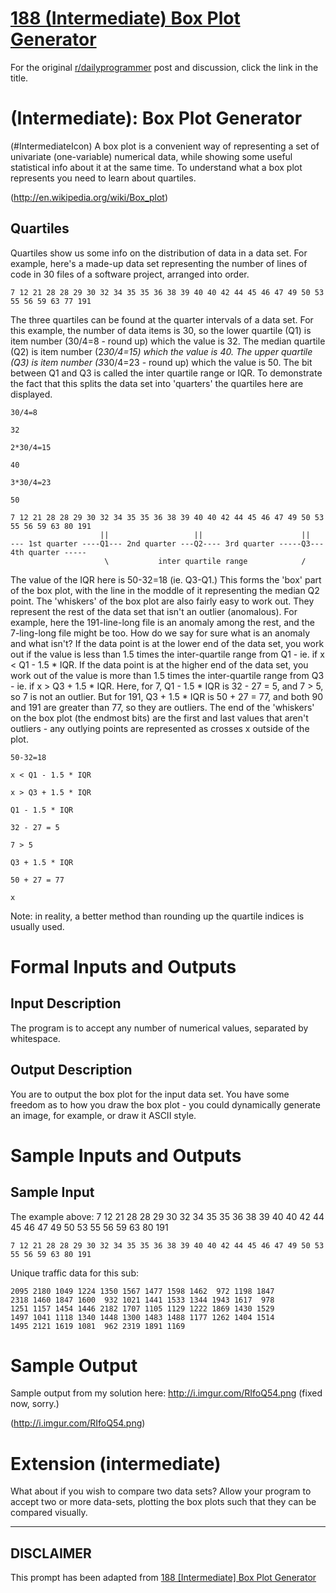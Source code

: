 # [188 (Intermediate) Box Plot Generator](https://www.reddit.com/r/dailyprogrammer/comments/2m48nn/20141112_challenge_188_intermediate_box_plot/)

For the original [r/dailyprogrammer](https://www.reddit.com/r/dailyprogrammer/) post and discussion, click the link in the title.

#  (Intermediate): Box Plot Generator
(#IntermediateIcon)
A box plot is a convenient way of representing a set of univariate (one-variable) numerical data, while showing some useful statistical info about it at the same time. To understand what a box plot represents you need to learn about quartiles.

(http://en.wikipedia.org/wiki/Box_plot)
## Quartiles
Quartiles show us some info on the distribution of data in a data set. For example, here's a made-up data set representing the number of lines of code in 30 files of a software project, arranged into order.


```
7 12 21 28 28 29 30 32 34 35 35 36 38 39 40 40 42 44 45 46 47 49 50 53 55 56 59 63 77 191
```
The three quartiles can be found at the quarter intervals of a data set. For this example, the number of data items is 30, so the lower quartile (Q1) is item number (30/4=8 - round up) which the value is 32. The median quartile (Q2) is item number (2*30/4=15) which the value is 40. The upper quartile (Q3) is item number (3*30/4=23 - round up) which the value is 50. The bit between Q1 and Q3 is called the inter quartile range or IQR. To demonstrate the fact that this splits the data set into 'quarters' the quartiles here are displayed.


```
30/4=8
```

```
32
```

```
2*30/4=15
```

```
40
```

```
3*30/4=23
```

```
50
```

```
7 12 21 28 28 29 30 32 34 35 35 36 38 39 40 40 42 44 45 46 47 49 50 53 55 56 59 63 80 191
                    ||                   ||                      ||
--- 1st quarter ----Q1--- 2nd quarter ---Q2---- 3rd quarter -----Q3--- 4th quarter -----
                     \           inter quartile range            /
```
The value of the IQR here is 50-32=18 (ie. Q3-Q1.) This forms the 'box' part of the box plot, with the line in the moddle of it representing the median Q2 point. The 'whiskers' of the box plot are also fairly easy to work out. They represent the rest of the data set that isn't an outlier (anomalous). For example, here the 191-line-long file is an anomaly among the rest, and the 7-ling-long file might be too. How do we say for sure what is an anomaly and what isn't? If the data point is at the lower end of the data set, you work out if the value is less than 1.5 times the inter-quartile range from Q1 - ie. if x < Q1 - 1.5 * IQR. If the data point is at the higher end of the data set, you work out of the value is more than 1.5 times the inter-quartile range from Q3 - ie. if x > Q3 + 1.5 * IQR. Here, for 7, Q1 - 1.5 * IQR is 32 - 27 = 5, and 7 > 5, so 7 is not an outlier. But for 191, Q3 + 1.5 * IQR is 50 + 27 = 77, and both 90 and 191 are greater than 77, so they are outliers. The end of the 'whiskers' on the box plot (the endmost bits) are the first and last values that aren't outliers - any outlying points are represented as crosses x outside of the plot.


```
50-32=18
```

```
x < Q1 - 1.5 * IQR
```

```
x > Q3 + 1.5 * IQR
```

```
Q1 - 1.5 * IQR
```

```
32 - 27 = 5
```

```
7 > 5
```

```
Q3 + 1.5 * IQR
```

```
50 + 27 = 77
```

```
x
```
Note: in reality, a better method than rounding up the quartile indices is usually used.

# Formal Inputs and Outputs
## Input Description
The program is to accept any number of numerical values, separated by whitespace.

## Output Description
You are to output the box plot for the input data set. You have some freedom as to how you draw the box plot - you could dynamically generate an image, for example, or draw it ASCII style.

# Sample Inputs and Outputs
## Sample Input
The example above: 7 12 21 28 28 29 30 32 34 35 35 36 38 39 40 40 42 44 45 46 47 49 50 53 55 56 59 63 80 191


```
7 12 21 28 28 29 30 32 34 35 35 36 38 39 40 40 42 44 45 46 47 49 50 53 55 56 59 63 80 191
```
Unique traffic data for this sub:


```
2095 2180 1049 1224 1350 1567 1477 1598 1462  972 1198 1847
2318 1460 1847 1600  932 1021 1441 1533 1344 1943 1617  978
1251 1157 1454 1446 2182 1707 1105 1129 1222 1869 1430 1529
1497 1041 1118 1340 1448 1300 1483 1488 1177 1262 1404 1514
1495 2121 1619 1081  962 2319 1891 1169
```
# Sample Output
Sample output from my solution here: http://i.imgur.com/RIfoQ54.png (fixed now, sorry.)

(http://i.imgur.com/RIfoQ54.png)
# Extension (intermediate)
What about if you wish to compare two data sets? Allow your program to accept two or more data-sets, plotting the box plots such that they can be compared visually.


----
## **DISCLAIMER**
This prompt has been adapted from [188 [Intermediate] Box Plot Generator](https://www.reddit.com/r/dailyprogrammer/comments/2m48nn/20141112_challenge_188_intermediate_box_plot/
)
